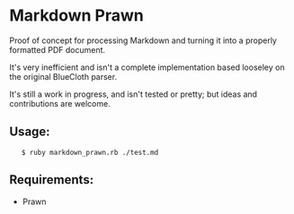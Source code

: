 Markdown Prawn
==============

Proof of concept for processing Markdown and turning it
into a properly formatted PDF document.

It's very inefficient and isn't a complete implementation
based looseley on the original BlueCloth parser.

It's still a work in progress, and isn't tested or pretty;
but ideas and contributions are welcome.

Usage:
------

       $ ruby markdown_prawn.rb ./test.md 

Requirements:
-------------

  * Prawn


